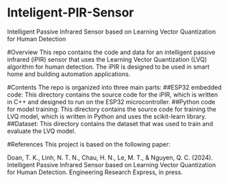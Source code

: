 # Inteligent-PIR-Sensor
Intelligent Passive Infrared Sensor based on Learning Vector Quantization for Human Detection

#Overview
This repo contains the code and data for an intelligent passive infrared (iPIR) sensor that uses the Learning Vector Quantization (LVQ) algorithm for human detection. The iPIR is designed to be used in smart home and building automation applications.

#Contents
The repo is organized into three main parts:
##ESP32 embedded code: This directory contains the source code for the iPIR, which is written in C++ and designed to run on the ESP32 microcontroller.
##Python code for model training: This directory contains the source code for training the LVQ model, which is written in Python and uses the scikit-learn library.
##Dataset: This directory contains the dataset that was used to train and evaluate the LVQ model.

#References
This project is based on the following paper:

Doan, T. K., Linh, N. T. N., Chau, H. N., Le, M. T., & Nguyen, Q. C. (2024). Intelligent Passive Infrared Sensor based on Learning Vector Quantization for Human Detection. Engineering Research Express, in press.
